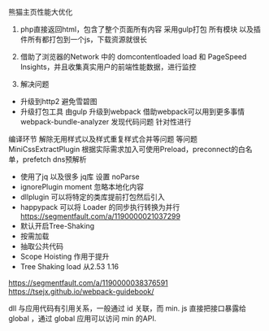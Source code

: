 熊猫主页性能大优化
1. php直接返回html，包含了整个页面所有内容 采用gulp打包 所有模块 以及插件所有都打包到一个js，下载资源就很长

2. 借助了浏览器的Network 中的 domcontentloaded load 和 PageSpeed Insights，并且收集真实用户的前端性能数据，进行监控

3. 解决问题
  - 升级到http2 避免雪碧图
  - 升级打包工具 由gulp 升级到webpack 借助webpack可以用到更多事情
    webpack-bundle-analyzer 发现代码问题 针对性进行
  
   编译环节 解除无用样式以及样式重复样式合并等问题 等问题   MiniCssExtractPlugin
   根据实际需求加入可使用Preload，preconnect的白名单，prefetch dns预解析
  - 使用了jq 以及很多 jq库 设置 noParse
  - ignorePlugin moment 忽略本地化内容
  - dllplugin 可以将特定的类库提前打包然后引入
  - happypack 可以将 Loader 的同步执行转换为并行
    https://segmentfault.com/a/1190000021037299
  - 默认开启Tree-Shaking
  - 按需加载
  - 抽取公共代码
  - Scope Hoisting 作用于提升
  - Tree Shaking
  load 从2.53 1.16


  https://segmentfault.com/a/1190000038376591
  https://tsejx.github.io/webpack-guidebook/

dll 与应用代码有引用关系，一般通过 id 关联，而 min. js 直接把接口暴露给 global ，通过 global 应用可以访问 min 的API.
